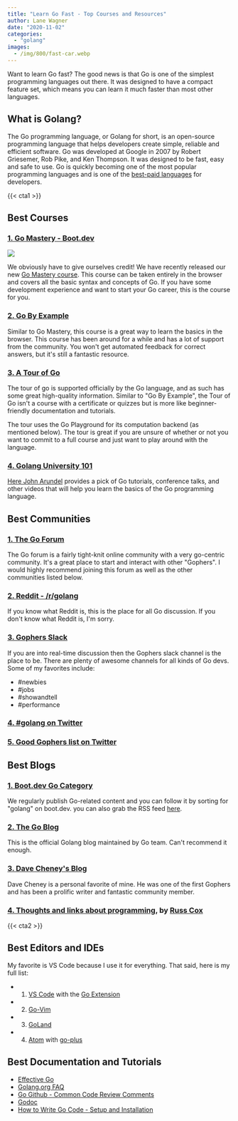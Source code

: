 ```yaml
---
title: "Learn Go Fast - Top Courses and Resources"
author: Lane Wagner
date: "2020-11-02"
categories: 
  - "golang"
images:
  - /img/800/fast-car.webp
---
```


Want to learn Go fast? The good news is that Go is one of the simplest programming languages out there. It was designed to have a compact feature set, which means you can learn it much faster than most other languages.

## What is Golang?

The Go programming language, or Golang for short, is an open-source programming language that helps developers create simple, reliable and efficient software. Go was developed at Google in 2007 by Robert Griesemer, Rob Pike, and Ken Thompson. It was designed to be fast, easy and safe to use. Go is quickly becoming one of the most popular programming languages and is one of the [best-paid languages](https://insights.stackoverflow.com/survey/2020#technology-what-languages-are-associated-with-the-highest-salaries-worldwide-united-states) for developers.

{{< cta1 >}}

## Best Courses

### [1. Go Mastery - Boot.dev](https://boot.dev/)

![](/img/800/social-150x150.jpg)

We obviously have to give ourselves credit! We have recently released our new [Go Mastery course](https://boot.dev/learn/learn-golang). This course can be taken entirely in the browser and covers all the basic syntax and concepts of Go. If you have some development experience and want to start your Go career, this is the course for you.

### [2. Go By Example](https://gobyexample.com/)

Similar to Go Mastery, this course is a great way to learn the basics in the browser. This course has been around for a while and has a lot of support from the community. You won't get automated feedback for correct answers, but it's still a fantastic resource.

### [3. A Tour of Go](https://tour.golang.org/welcome/1)

The tour of go is supported officially by the Go language, and as such has some great high-quality information. Similar to "Go By Example", the Tour of Go isn't a course with a certificate or quizzes but is more like beginner-friendly documentation and tutorials.

The tour uses the Go Playground for its computation backend (as mentioned below). The tour is great if you are unsure of whether or not you want to commit to a full course and just want to play around with the language.

### [4. Golang University 101](https://www.youtube.com/playlist?list=PLEcwzBXTPUE9V1o8mZdC9tNnRZaTgI-1P)

[Here John Arundel](https://www.youtube.com/c/BitfieldConsulting) provides a pick of Go tutorials, conference talks, and other videos that will help you learn the basics of the Go programming language.

## Best Communities

### [1. The Go Forum](https://forum.golangbridge.org/)

The Go forum is a fairly tight-knit online community with a very go-centric community. It's a great place to start and interact with other "Gophers". I would highly recommend joining this forum as well as the other communities listed below.

### [2. Reddit - /r/golang](https://www.reddit.com/r/golang)

If you know what Reddit is, this is the place for all Go discussion. If you don't know what Reddit is, I'm sorry.

### [3. Gophers Slack](https://invite.slack.golangbridge.org/)

If you are into real-time discussion then the Gophers slack channel is the place to be. There are plenty of awesome channels for all kinds of Go devs. Some of my favorites include:

- #newbies
- #jobs
- #showandtell
- #performance

### [4. #golang on Twitter](https://twitter.com/search?q=%23golang)

### [5. Good Gophers list on Twitter](https://twitter.com/i/lists/1320149354120769536)

## Best Blogs

### [1. Boot.dev Go Category](/golang)

We regularly publish Go-related content and you can follow it by sorting for "golang" on boot.dev. you can also grab the RSS feed [here](/index.xml).

### [2. The Go Blog](https://blog.golang.org/)

This is the official Golang blog maintained by Go team. Can't recommend it enough.

### [3. Dave Cheney's Blog](https://dave.cheney.net/)

Dave Cheney is a personal favorite of mine. He was one of the first Gophers and has been a prolific writer and fantastic community member.

### [4. Thoughts and links about programming](https://research.swtch.com/), by [Russ Cox](https://swtch.com/~rsc/)

{{< cta2 >}}

## Best Editors and IDEs

My favorite is VS Code because I use it for everything. That said, here is my full list:

- 1. [VS Code](https://code.visualstudio.com/) with the [Go Extension](https://code.visualstudio.com/docs/languages/go)
- 2. [Go-Vim](https://github.com/fatih/vim-go)
- 3. [GoLand](https://www.jetbrains.com/go/)
- 4. [Atom](https://atom.io/) with [go-plus](https://atom.io/packages/go-plus)

## Best Documentation and Tutorials

- [Effective Go](https://golang.org/doc/effective_go.html)
- [Golang.org FAQ](https://golang.org/doc/faq)
- [Go Github - Common Code Review Comments](https://github.com/golang/go/wiki/CodeReviewComments)
- [Godoc](https://godoc.org/)
- [How to Write Go Code - Setup and Installation](https://golang.org/doc/code.html)
